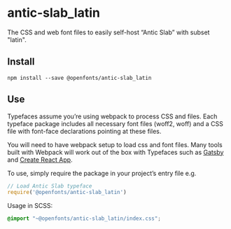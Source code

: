 
# antic-slab_latin

The CSS and web font files to easily self-host “Antic Slab” with subset "latin".

## Install

`npm install --save @openfonts/antic-slab_latin`

## Use

Typefaces assume you’re using webpack to process CSS and files. Each typeface
package includes all necessary font files (woff2, woff) and a CSS file with
font-face declarations pointing at these files.

You will need to have webpack setup to load css and font files. Many tools built
with Webpack will work out of the box with Typefaces such as [Gatsby](https://github.com/gatsbyjs/gatsby)
and [Create React App](https://github.com/facebookincubator/create-react-app).

To use, simply require the package in your project’s entry file e.g.

```javascript
// Load Antic Slab typeface
require('@openfonts/antic-slab_latin')
```

Usage in SCSS:
```scss
@import "~@openfonts/antic-slab_latin/index.css";
```
